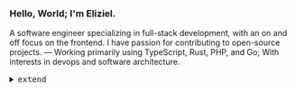 <h3>Hello, World; I'm Eliziel.</h3>
<p>A software engineer specializing in full-stack development, with an on and off focus on the frontend. I have passion for contributing to open-source projects. — Working primarily using TypeScript, Rust, PHP, and Go; With interests in devops and software architecture.
</p>

<details align="left">
<summary><samp>extend</samp></summary>

<h2></h2><br>

[<img align="left" width="390" alt="🦑" src="https://gist.githubusercontent.com/yehezkieldio/ffbb9b3292391b0c5f2a671d0ec3b545/raw/general.svg">](#)
[<img align="right" width="390" alt="🦑" src="https://gist.githubusercontent.com/yehezkieldio/ffbb9b3292391b0c5f2a671d0ec3b545/raw/achievements.svg">](#)
[<img align="left" width="390" alt="🦑" src="https://gist.githubusercontent.com/yehezkieldio/ffbb9b3292391b0c5f2a671d0ec3b545/raw/wakatime.svg">](#)
